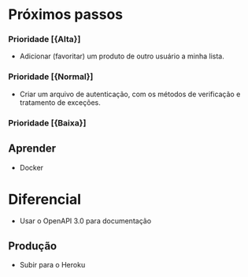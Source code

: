 # Próximos passos
### Prioridade [{Alta}]

* Adicionar (favoritar) um produto de outro usuário a minha lista.

### Prioridade [{Normal}]

* Criar um arquivo de autenticação, com os métodos de verificação e tratamento de exceções.

### Prioridade [{Baixa}]


## Aprender

* Docker

# Diferencial

* Usar o OpenAPI 3.0 para documentação

## Produção

* Subir para o Heroku